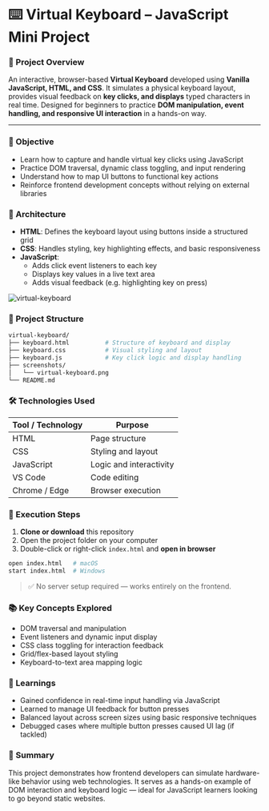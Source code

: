 # ⌨️ Virtual Keyboard – JavaScript Mini Project


### 📌 Project Overview

An interactive, browser-based **Virtual Keyboard** developed using **Vanilla JavaScript, HTML, and CSS**. It simulates a physical keyboard layout, provides visual feedback on **key clicks, and displays** typed characters in real time. Designed for beginners to practice **DOM manipulation, event handling, and responsive UI interaction** in a hands-on way.

---

### 🎯 Objective

- Learn how to capture and handle virtual key clicks using JavaScript
- Practice DOM traversal, dynamic class toggling, and input rendering
- Understand how to map UI buttons to functional key actions
- Reinforce frontend development concepts without relying on external libraries


### 🧱 Architecture

- **HTML**: Defines the keyboard layout using buttons inside a structured grid
- **CSS**: Handles styling, key highlighting effects, and basic responsiveness
- **JavaScript**:
  - Adds click event listeners to each key
  - Displays key values in a live text area
  - Adds visual feedback (e.g. highlighting key on press)

![virtual-keyboard](https://github.com/ahsan598/js-mini-projects/blob/master/JavaScript/virtual-keyboard/screenshots/virtual-keyboard.png)


### 📂 Project Structure

```sh
virtual-keyboard/
├── keyboard.html          # Structure of keyboard and display
├── keyboard.css           # Visual styling and layout
├── keyboard.js            # Key click logic and display handling
├── screenshots/
│   └── virtual-keyboard.png
└── README.md
```


### 🛠️ Technologies Used

| Tool / Technology | Purpose                    |
|-------------------|----------------------------|
| HTML              | Page structure             |
| CSS               | Styling and layout         |
| JavaScript        | Logic and interactivity    |
| VS Code           | Code editing               |
| Chrome / Edge     | Browser execution          |


### 🚀 Execution Steps

1. **Clone or download** this repository
2. Open the project folder on your computer
3. Double-click or right-click `index.html` and **open in browser**

```bash
open index.html   # macOS  
start index.html  # Windows
```

> ✅ No server setup required — works entirely on the frontend.


### 📚 Key Concepts Explored

- DOM traversal and manipulation
- Event listeners and dynamic input display
- CSS class toggling for interaction feedback
- Grid/flex-based layout styling
- Keyboard-to-text area mapping logic


### 🧠 Learnings

- Gained confidence in real-time input handling via JavaScript
- Learned to manage UI feedback for button presses
- Balanced layout across screen sizes using basic responsive techniques
- Debugged cases where multiple button presses caused UI lag (if tackled)


### 📝 Summary

This project demonstrates how frontend developers can simulate hardware-like behavior using web technologies. It serves as a hands-on example of DOM interaction and keyboard logic — ideal for JavaScript learners looking to go beyond static websites.
